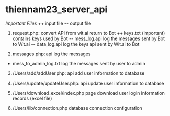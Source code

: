 # thiennam23_server_api
*Important Files*
++ input file
-- output file

1. request.php: 									convert API from wit.ai return to Bot
 ++ keys.txt (important)								contains keys used by Bot
 -- mess_log.api										log the messages sent by Bot to Wit.ai 
 -- data_log.api										log the keys api sent by Wit.ai to Bot
 
2. messages.php: 									api log the messages
 - mess_to_admin_log.txt							log the messages sent by user to admin
 
3. /Users/add/addUser.php:							api add user information to database

4. /Users/update/updateUser.php:					api update user information to database

5. /Users/download_excel/index.php					page download user login information records (excel file)

6. /Users/lib/connection.php						database connection configuration
